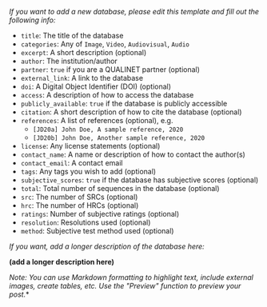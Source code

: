 *If you want to add a new database, please edit this template and fill out the following info:*

- `title`: The title of the database
- `categories`: Any of `Image`, `Video`, `Audiovisual`, `Audio`
- `excerpt`: A short description (optional)
- `author`: The institution/author
- `partner`: `true` if you are a QUALINET partner (optional)
- `external_link`: A link to the database
- `doi`: A Digital Object Identifier (DOI) (optional)
- `access`: A description of how to access the database
- `publicly_available`: `true` if the database is publicly accessible
- `citation`: A short description of how to cite the database (optional)
- `references`: A list of references (optional), e.g.
    - `[JD20a] John Doe, A sample reference, 2020`
    - `[JD20b] John Doe, Another sample reference, 2020`
- `license`: Any license statements (optional)
- `contact_name`: A name or description of how to contact the author(s)
- `contact_email`: A contact email
- `tags`: Any tags you wish to add (optional)
- `subjective_scores`: `true` if the database has subjective scores (optional)
- `total`: Total number of sequences in the database (optional)
- `src`: The number of SRCs (optional)
- `hrc`: The number of HRCs (optional)
- `ratings`: Number of subjective ratings (optional)
- `resolution`: Resolutions used (optional)
- `method`: Subjective test method used (optional)

*If you want, add a longer description of the database here:*

**(add a longer description here)**

*Note: You can use Markdown formatting to highlight text, include external images, create tables, etc. Use the "Preview" function to preview your post.**